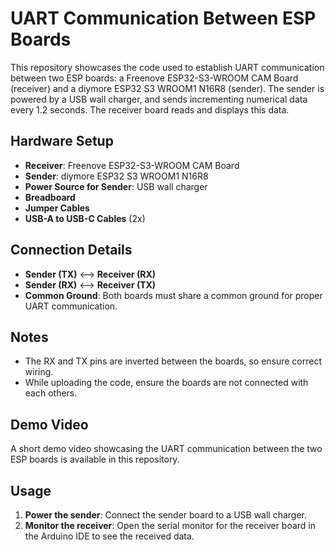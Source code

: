 # UART Communication Between ESP Boards

This repository showcases the code used to establish UART communication between two ESP boards: a Freenove ESP32-S3-WROOM CAM Board (receiver) and a diymore ESP32 S3 WROOM1 N16R8 (sender). The sender is powered by a USB wall charger, and sends incrementing numerical data every 1.2 seconds. The receiver board reads and displays this data.

## Hardware Setup

- **Receiver**: Freenove ESP32-S3-WROOM CAM Board
- **Sender**: diymore ESP32 S3 WROOM1 N16R8
- **Power Source for Sender**: USB wall charger
- **Breadboard**
- **Jumper Cables**
- **USB-A to USB-C Cables** (2x)

## Connection Details

- **Sender (TX)** <--> **Receiver (RX)**
- **Sender (RX)** <--> **Receiver (TX)**
- **Common Ground**: Both boards must share a common ground for proper UART communication.

## Notes

- The RX and TX pins are inverted between the boards, so ensure correct wiring.
- While uploading the code, ensure the boards are not connected with each others.

## Demo Video

A short demo video showcasing the UART communication between the two ESP boards is available in this repository.

## Usage

1. **Power the sender**: Connect the sender board to a USB wall charger.
2. **Monitor the receiver**: Open the serial monitor for the receiver board in the Arduino IDE to see the received data.

